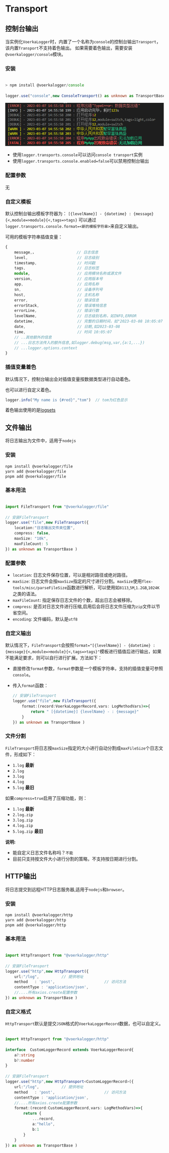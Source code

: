 # Transport
## 控制台输出

当实例化`VoerkaLogger`时，内置了一个名称为`console`的控制台输出`Transport`，该内置`Transport`不支持着色输出。
如果需要着色输出，需要安装`@voerkalogger/console`模块。

### 安装

```typescript

> npm install @voerkalogger/console

logger.use("console",new ConsoleTransport() as unknown as TransportBase)

```


![](../intro/log1.png)

- 使用`logger.transports.console`可以访问`console transport`实例
- 使用`logger.transports.console.enabled=false`可以禁用控制台输出


### 配置参数

无
### 自定义模板

默认控制台输出模板字符器为：
`[{levelName}] - {datetime} : {message}{<,module=>module}{<,tags=>tags}`
可以通过`logger.transports.console.format=<新的模板字符串>`来自定义输出。

可用的模板字符串插值变量：

```typescript
{
    message,，                  // 日志信息
    level,                      // 日志级别
    timestamp,                  // 时间戳
    tags,                       // 日志标签
    module,                     // 应用模块名称或源文件
    version,                    // 应用版本号
    app,                        // 应用名称
    sn,                         // 设备序列号
    host,                       // 主机名称
    error,                      // 错误信息
    errorStack,                 // 错误堆栈信息
    errorLine,                  // 错误行数
    levelName,                  // 日志级别名称，如INFO,ERROR
    datetime,                   // 完整的日期时间，如"2023-03-08 10:05:07 371"
    date,                       // 日期,如2023-03-08
    time,                       // 时间 10:05:07
    // ..其他额外的信息
    // ...日志方法传入的额外信息,如logger.debug(msg,var,{a:1,...})
    // ...logger.options.context
}
```
### 插值变量着色

默认情况下，控制台输出会对插值变量按数据类型进行自动着色。

也可以进行自定义着色。

```typescript
logger.info("My name is {#red}","tom")  // tom为红色显示
```

着色输出使用的是[logsets](https://zhangfisher.github.io/logsets)
 

## 文件输出

将日志输出为文件中，适用于`nodejs`

### 安装

```shell
npm install @voerkalogger/file
yarn add @voerkalogger/file
pnpm add @voerkalogger/file

```

### 基本用法

```typescript

import FileTransport from "@voerkalogger/file"

// 安装FileTransport
logger.use("file",new FileTransport({
    location:"日志输出文件夹位置",
    compress: false,
    maxSize: "10k",
    maxFileCount: 5
}) as unknown as TransportBase )

```

### 配置参数

- `location`: 日志文件保存位置，可以是相对路径或绝对路径。
- `maxSize`: 日志文件会按`maxSize`指定的尺寸进行分割。`maxSize`使用`flex-tools/misc/parseFileSize`函数进行解析，可以使用如`8113`,`5M`,`1.2GB`,`1024K`之类的语法。
- `maxFileCount`: 指定保存日志文件的个数，超出日志会被移除。
- `compress`: 是否对日志文件进行压缩,启用后会将日志文件压缩为`zip`文件以节省空间。
- `encoding`: 文件编码，默认是`utf8`

### 自定义输出

默认情况下，`FileTransport`会按照`format="[{levelName}] - {datetime} : {message}{<,module=>module}{<,tags=>tags}"`模板进行插值后进行输出，如果不能满足要求，则可以自行进行扩展。方法如下：

- 直接修改`format`参数，`format`参数是一个模板字符串，支持的插值变量可参照`console`。
- 传入`format`函数：

    ```typescript
    // 安装FileTransport
    logger.use("file",new FileTransport({
        format:(record:VoerkaLoggerRecord,vars: LogMethodVars)=>{
            return " [{datetime}] {levelName} - : {message}"
        }
    }) as unknown as TransportBase )
    ```

### 文件分割

`FileTransport`将日志按`maxSize`指定的大小进行自动分割成`maxFileSize`个日志文件，形成如下：

- `1.log`       **最新**
- `2.log`
- `3.log`
- `4.log`
- `5.log`       **最旧**    

如果`compress=true`启用了压缩功能，则：

- `1.log`       **最新**
- `2.log.zip`
- `3.log.zip`
- `4.log.zip`
- `5.log.zip`   **最旧**    

**说明:**

- 能自定义日志文件名称吗？`不能`
- 目前只支持按文件大小进行分割的策略，不支持按日期进行分割。


## HTTP输出

将日志提交到远程HTTP日志服务器,适用于`nodejs`和`browser`。

### 安装

```shell
npm install @voerkalogger/http
yarn add @voerkalogger/http
pnpm add @voerkalogger/http

```

### 基本用法

```typescript

import HttpTransport from "@voerkalogger/http"

// 安装FileTransport
logger.use("http",new HttpTransport({
    url:"/log",          // 提供地址
    method   : 'post',                      // 访问方法
    contentType : 'application/json',
    //....所有axios.create配置参数
}) as unknown as TransportBase )

```

### 自定义格式

`HttpTransport`默认是提交`JSON`格式的`VoerkaLoggerRecord`数据，也可以自定义。

```typescript

import HttpTransport from "@voerkalogger/http"

interface  CustomLoggerRecord extends VoerkaLoggerRecord{
    a?:string
    b?:number
}

// 安装FileTransport
logger.use("http",new HttpTransport<CustomLoggerRecord>({
    url:"/log",          // 提供地址
    method   : 'post',                      // 访问方法
    contentType : 'application/json',
    //....所有axios.create配置参数
    format:(record:CustomLoggerRecord,vars: LogMethodVars)=>{
        return {
            ...record,
            a:"hello",
            b:1
        }
    }
}) as unknown as TransportBase )

```
